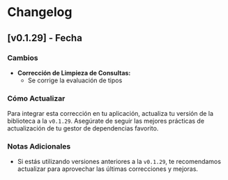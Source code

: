 # Changelog

## [v0.1.29] - Fecha

### Cambios

- **Corrección de Limpieza de Consultas:**
  - Se corrige la evaluación de tipos

### Cómo Actualizar

Para integrar esta corrección en tu aplicación, actualiza tu versión de la biblioteca a la `v0.1.29`. Asegúrate de seguir las mejores prácticas de actualización de tu gestor de dependencias favorito.

### Notas Adicionales

- Si estás utilizando versiones anteriores a la `v0.1.29`, te recomendamos actualizar para aprovechar las últimas correcciones y mejoras.
